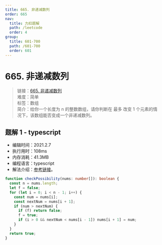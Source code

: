 ```yaml
---
title: 665. 非递减数列
order: 665
nav:
  title: 力扣题解
  path: /leetcode
  order: 4
group:
  title: 601-700
  path: /601-700
  order: 601
---
```


# 665. 非递减数列

> 链接：[665. 非递减数列](https://leetcode-cn.com/problems/non-decreasing-array/)  
> 难度：简单  
> 标签：数组  
> 简介：给你一个长度为 n 的整数数组，请你判断在 最多 改变 1 个元素的情况下，该数组能否变成一个非递减数列。

## 题解 1 - typescript

- 编辑时间：2021.2.7
- 执行用时：108ms
- 内存消耗：41.3MB
- 编程语言：typescript
- 解法介绍：[参考链接](https://leetcode-cn.com/problems/non-decreasing-array/solution/fei-di-jian-shu-lie-by-leetcode-solution-zdsm/)。

```typescript
function checkPossibility(nums: number[]): boolean {
  const n = nums.length;
  let f = false;
  for (let i = 0; i < n - 1; i++) {
    const num = nums[i];
    const nextNum = nums[i + 1];
    if (num > nextNum) {
      if (f) return false;
      f = true;
      if (i > 0 && nextNum < nums[i - 1]) nums[i + 1] = num;
    }
  }
  return true;
}
```
